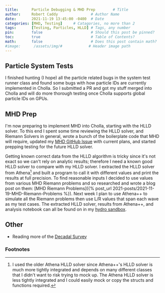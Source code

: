 ```yaml
---
title:      Particle Debugging & MHD Prep        # Title
author:     Robert Caddy               # Author Name
date:       2021-11-19 13:45:00 -0400  # Date
categories: [MHD, Testing]     # Catagories, no more than 2
tags:       [Testing, Particles, HLLD] # Tags, any number
pin:        false                      # Should this post be pinned?
toc:        true                       # Table of Contents?
math:       false                      # Does this post contain math?
#image:      /assets/img/#            # Header image path
---
```


## Particle System Tests

I finished hunting (I hope) all the particle related bugs in the system test
runner class and found some bugs with how particle IDs are currently implemented
in Cholla. So I submitted a PR and got my stuff merged into Cholla and will do
more thorough testing once Cholla supports global particle IDs on GPUs.

## MHD Prep

I'm now preparing to implement MHD into Cholla, starting with the HLLD solver.
To this end I spent some time reviewing the HLLD solver, and Riemann Solvers in
general, wrote a bunch of the boilerplate code that MHD will require, updated my
[MHD GitHub Issue](https://github.com/bcaddy/cholla/issues/2) with current
plans, and started prepping testing for the future HLLD solver.

Getting known correct data from the HLLD algorithm is tricky since it's not
exact so we can't rely on analytic results; therefore I need a known good HLLD
solver to compare with my HLLD solver. I extracted the HLLD solver from
Athena[^1] and built a program to call it with different values and print the
results at full precision. To find reasonable inputs I decided to use values
from various MHD Riemann problems and so researched and wrote a blog post on
them:
[MHD Riemann Problems]({% post_url 2021-posts/2021-11-19-MHD-Riemann-Problems %}).
Next week I plan to use Athena++ to simulate all the Riemann problems then use
L/R values that span each wave as my test cases. The extracted HLLD solver,
results from Athena++, and analysis notebook can all be found on in my
[hydro sandbox](https://github.com/bcaddy/hydro-sandbox/tree/main/Athena-Code).

## Other

- Reading more of the [Decadal Survey](https://www.nationalacademies.org/our-work/decadal-survey-on-astronomy-and-astrophysics-2020-astro2020)

### Footnotes

[^1]: I used the older Athena HLLD solver since Athena++'s HLLD solver is much
    more tightly integrated and depends on many different classes that I didn't
    want to risk trying to mock up. The Athena HLLD solver is less tightly
    integrated and I could easily mock or copy the structs and functions
    required.
